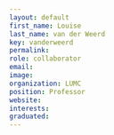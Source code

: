 ```yaml
---
layout: default
first_name: Louise
last_name: van der Weerd
key: vanderweerd
permalink:
role: collaborator
email:
image:
organization: LUMC
position: Professor
website:
interests:
graduated: 
---
```

